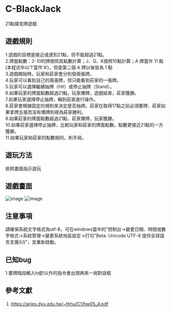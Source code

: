# C-BlackJack
21點撲克牌遊戲

## 遊戲規則
1.遊戲的目標是接近或達到21點，但不能超過21點。<br>
2.牌面點數：2-10的牌按照其點數計算；J、Q、K按照10點計算；A 牌當作 11 點(本程式中以‘1’當作‘A’)，但是第二個 A 牌以後皆為 1 點<br>
3.遊戲開始時，玩家和莊家會分別發兩張牌。<br>
4.玩家可以看到自己的兩張牌，但只能看到莊家的一張牌。<br>
5.玩家可以選擇繼續抽牌（Hit）或停止抽牌（Stand）。<br>
6.如果玩家的牌面點數超過21點，玩家爆牌，遊戲結束，莊家獲勝。<br>
7.如果玩家選擇停止抽牌，輪到莊家進行操作。<br>
8.莊家會根據固定的規則來決定是否抽牌。莊家在取得17點之前必須要牌，莊家如果拿牌五張而沒有爆牌則視為莊家勝利。<br>
9.如果莊家的牌面點數超過21點，莊家爆牌，玩家獲勝。<br>
10.如果莊家選擇停止抽牌，比較玩家和莊家的牌面點數。點數更接近21點的一方獲勝。<br>
11.如果玩家和莊家的點數相同，則平局。<br>

## 遊玩方法
依照畫面指示遊玩

## 遊戲畫面
![image](https://github.com/tohousanae/C-BlackJack/assets/122202405/75118d2e-fa4c-40d6-95c7-e81c9006010c)
![image](https://github.com/tohousanae/C-BlackJack/assets/122202405/eac9b158-7e91-461f-afe8-c7248da4a4c2)

## 注意事項
請確保系統文字格式為utf-8，可在windows當中的"控制台->變更日期、時間或數字格式->系統管理->變更系統地區設定->打勾"Beta: Unicode UTF-8 提供全球語言支援(U)"，並重新啟動。

## 已知bug
1.要牌階段輸入h或f以外的指令會出現再來一局對話框

## 參考文獻
１.https://aries.dyu.edu.tw/~thhu/C1/hw05_4.pdf

